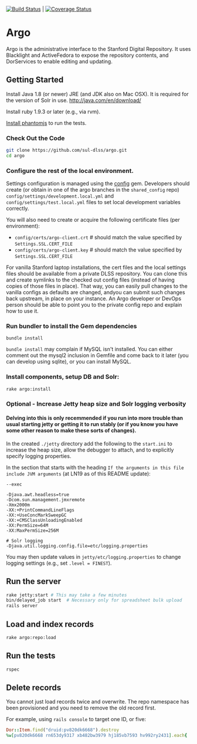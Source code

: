 [![Build Status](https://travis-ci.org/sul-dlss/argo.png?branch=master)](https://travis-ci.org/sul-dlss/argo) | [![Coverage Status](https://coveralls.io/repos/sul-dlss/argo/badge.svg?branch=master&service=github)](https://coveralls.io/github/sul-dlss/argo?branch=master)

# Argo

Argo is the administrative interface to the Stanford Digital Repository. It uses Blacklight and ActiveFedora to expose the repository contents, and DorServices to enable editing and updating. 

## Getting Started

Install Java 1.8 (or newer) JRE (and JDK also on Mac OSX).  It is required for the version of Solr in use.
http://java.com/en/download/

Install ruby 1.9.3 or later (e.g., via rvm).

[Install phantomjs](http://phantomjs.org/download.html) to run the tests.

### Check Out the Code
    
```bash
git clone https://github.com/sul-dlss/argo.git
cd argo
```

### Configure the rest of the local environment.

Settings configuration is managed using the [config](https://github.com/railsconfig/config) gem. Developers should create (or obtain in one of the argo branches in the `shared_config` repo) `config/settings/development.local.yml` and `config/settings/test.local.yml` files to set local development variables correctly.

You will also need to create or acquire the following certificate files (per environment):

 - `config/certs/argo-client.crt`  # should match the value specified by `Settings.SSL.CERT_FILE`
 - `config/certs/argo-client.key`  # should match the value specified by `Settings.SSL.CERT_FILE`

For vanilla Stanford laptop installations, the cert files and the local settings files should be available from a private DLSS repository.  You can clone this and create symlinks to the checked out config files (instead of having copies of those files in place).  That way, you can easily pull changes to the vanilla configs as defaults are changed, andyou can submit such changes back upstream, in place on your instance.  An Argo developer or DevOps person should be able to point you to the private config repo and explain how to use it.

### Run bundler to install the Gem dependencies

`bundle install`

`bundle install` may complain if MySQL isn't installed.  You can either comment out the mysql2 inclusion in Gemfile and come back to it later (you can develop using sqlite), or you can install MySQL.

### Install components, setup DB and Solr:

```bash
rake argo:install
```

### Optional - Increase Jetty heap size and Solr logging verbosity
#### Delving into this is only recemmended if you run into more trouble than usual starting jetty or getting it to run stably (or if you know you have some other reason to make these sorts of changes).

In the created `./jetty` directory add the following to the `start.ini` to increase the heap size, allow the debugger to attach, and to explicitly specify logging properties.

In the section that starts with the heading `If the arguments in this file include JVM arguments` (at LN19 as of this README update):
```
--exec

-Djava.awt.headless=true
-Dcom.sun.management.jmxremote
-Xmx2000m
-XX:+PrintCommandLineFlags
-XX:+UseConcMarkSweepGC
-XX:+CMSClassUnloadingEnabled
-XX:PermSize=64M
-XX:MaxPermSize=256M

# Solr logging
-Djava.util.logging.config.file=etc/logging.properties
```

You may then update values in `jetty/etc/logging.properties` to change logging settings (e.g., set `.level = FINEST`).

## Run the server

```bash
rake jetty:start # This may take a few minutes
bin/delayed_job start  # Necessary only for spreadsheet bulk upload
rails server
```

## Load and index records

```bash
rake argo:repo:load
```

## Run the tests

```bash
rspec
```

## Delete records

You cannot just load records twice and overwrite.  The repo namespace has been provisioned and you need to remove the old record first.

For example, using `rails console` to target one ID, or five:

```ruby
Dor::Item.find("druid:pv820dk6668").destroy
%w[pv820dk6668 rn653dy9317 xb482bw3979 hj185vb7593 hv992ry2431].each{ |pid| Dor::Item.find("druid:#{pid}").destroy }

```
